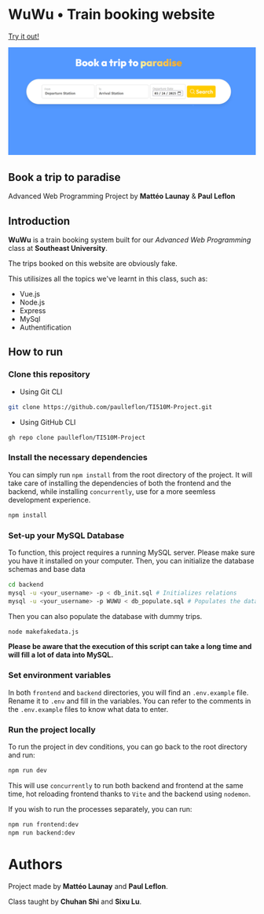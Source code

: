 # WuWu • Train booking website
[Try it out!](https://wuwu.leflon.fr)

![Cover Image](https://github.com/leflon/TI510M-Project/blob/master/images/cover.png)
## Book a trip to paradise
Advanced Web Programming Project by **Mattéo Launay** & **Paul Leflon**
## Introduction
**WuWu** is a train booking system built for our *Advanced Web Programming* class at **Southeast University**. 

The trips booked on this website are obviously fake. 

This utilisizes all the topics we've learnt in this class, such as: 
 - Vue.js
 - Node.js
 - Express
 - MySql
 - Authentification

 ## How to run
 ### Clone this repository
 - Using Git CLI
 ```sh
 git clone https://github.com/paulleflon/TI510M-Project.git
 ```
 - Using GitHub CLI
 ```sh
gh repo clone paulleflon/TI510M-Project
 ```
### Install the necessary dependencies
You can simply run `npm install` from the root directory of the project. It will take care of installing the dependencies of both the frontend and the backend, while installing `concurrently`, use for a more seemless development experience.
```sh
npm install
```
### Set-up your MySQL Database
To function, this project requires a running MySQL server. Please make sure you have it installed on your computer. Then, you can initialize the database schemas and base data
```sh
cd backend
mysql -u <your_username> -p < db_init.sql # Initializes relations
mysql -u <your_username> -p WUWU < db_populate.sql # Populates the database with base data
```
Then you can also populate the database with dummy trips.
```sh
node makefakedata.js
```
**Please be aware that the execution of this script can take a long time and will fill a lot of data into MySQL.**
### Set environment variables
In both `frontend` and `backend` directories, you will find an `.env.example` file. Rename it to `.env` and fill in the variables. You can refer to the comments in the `.env.example` files to know what data to enter.
### Run the project locally
To run the project in dev conditions, you can go back to the root directory and run:
```sh
npm run dev
```
This will use `concurrently` to run both backend and frontend at the same time, hot reloading frontend thanks to `Vite` and the backend using `nodemon`.

If you wish to run the processes separately, you can run:
```sh
npm run frontend:dev
npm run backend:dev
```

# Authors
Project made by **Mattéo Launay** and **Paul Leflon**.

Class taught by **Chuhan Shi** and **Sixu Lu**.
